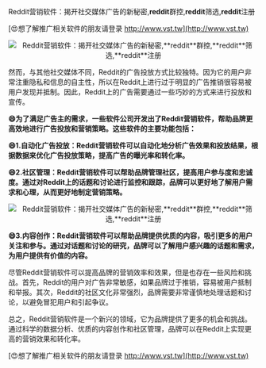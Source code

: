 Reddit营销软件：揭开社交媒体广告的新秘密,**reddit**群控,**reddit**筛选,**reddit**注册

[😍想了解推广相关软件的朋友请登录 http://www.vst.tw](http://www.vst.tw)

 <center><img src="https://vst.tw/MP4/tuiguang/png/6.png" alt="Reddit营销软件：揭开社交媒体广告的新秘密,**reddit**群控,**reddit**筛选,**reddit**注册"></center>

然而，与其他社交媒体不同，Reddit的广告投放方式比较独特。因为它的用户非常注重隐私和信息的自主性，所以在Reddit上进行过于明显的广告推销很容易被用户发现并抵制。因此，Reddit上的广告需要通过一些巧妙的方式来进行投放和宣传。

**😄为了满足广告主的需求，一些软件公司开发出了Reddit营销软件，帮助品牌更高效地进行广告投放和营销策略。这些软件的主要功能包括：**

**😄1.自动化广告投放：Reddit营销软件可以自动化地分析广告效果和投放结果，根据数据来优化广告投放策略，提高广告的曝光率和转化率。**

**😄2.社区管理：Reddit营销软件可以帮助品牌管理社区，提高用户参与度和忠诚度。通过对Reddit上的话题和讨论进行监控和跟踪，品牌可以更好地了解用户需求和心理，从而更好地制定营销策略。**

 <center><img src="https://vst.tw/MP4/tuiguang/png/7.png" alt="Reddit营销软件：揭开社交媒体广告的新秘密,**reddit**群控,**reddit**筛选,**reddit**注册"></center>

**😄3.内容创作：Reddit营销软件可以帮助品牌提供优质的内容，吸引更多的用户关注和参与。通过对话题和讨论的研究，品牌可以了解用户感兴趣的话题和需求，为用户提供有价值的内容。**

尽管Reddit营销软件可以提高品牌的营销效率和效果，但是也存在一些风险和挑战。首先，Reddit的用户对广告非常敏感，如果品牌过于推销，容易被用户抵制和举报。其次，Reddit的社区文化非常强烈，品牌需要非常谨慎地处理话题和讨论，以避免冒犯用户和引起争议。

总之，Reddit营销软件是一个新兴的领域，它为品牌提供了更多的机会和挑战。通过科学的数据分析、优质的内容创作和社区管理，品牌可以在Reddit上实现更高的营销效果和转化率。

[😍想了解推广相关软件的朋友请登录 http://www.vst.tw](http://www.vst.tw)




